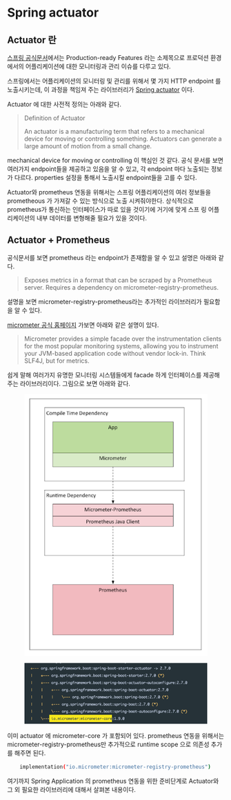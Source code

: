 # Spring actuator

## Actuator 란

[스프링 공식문서](https://docs.spring.io/spring-boot/docs/3.0.x/reference/html/index.html)에서는 Production-ready Features 라는 소제목으로 프로덕션 환경에서의 어플리케이션에 대한 모니터링과 관리 이슈를 다루고 있다.

스프링에서는 어플리케이션의 모니터링 및 관리를 위해서 몇 가지 HTTP endpoint 를 노출시키는데, 이 과정을 책임져 주는 라이브러리가 [Spring actuator](https://docs.spring.io/spring-boot/docs/3.0.x/reference/html/actuator.html#actuator) 이다.

Actuator 에 대한 사전적 정의는 아래와 같다.

> Definition of Actuator
>
> An actuator is a manufacturing term that refers to a mechanical device for moving or controlling something. Actuators can generate a large amount of motion from a small change.

mechanical device for moving or controlling 이 핵심인 것 같다. 공식 문서를 보면 여러가지 endpoint들을 제공하고 있음을 알 수 있고, 각 endpoint 마다 노출되는 정보가 다르다. properties 설정을 통해서 노출시킬 endpoint들을 고를 수 있다.

Actuator와 prometheus 연동을 위해서는 스프링 어플리케이션의 여러 정보들을 prometheous 가 가져갈 수 있는 방식으로 노출 시켜줘야한다. 상식적으로 prometheus가 통신하는 인터페이스가 따로 있을 것이기에 거기에 맞게 스프 링 어플리케이션의 내부 데이터를 변형해줄 필요가 있을 것이다.&#x20;



## Actuator + Prometheus

공식문서를 보면 prometheus 라는 endpoint가 존재함을 알 수 있고 설명은 아래와 같다.

> Exposes metrics in a format that can be scraped by a Prometheus server. Requires a dependency on micrometer-registry-prometheus.

설명을 보면 micrometer-registry-prometheus라는 추가적인 라이브러리가 필요함을 알 수 있다.

[micrometer 공식 홈페이지](https://micrometer.io/) 가보면 아래와 같은 설명이 있다.

> Micrometer provides a simple facade over the instrumentation clients for the most popular monitoring systems, allowing you to instrument your JVM-based application code without vendor lock-in. Think SLF4J, but for metrics.

쉽게 말해 여러가지 유명한 모니터링 시스템들에게 facade 하게 인터페이스를 제공해주는 라이브러리이다. 그림으로 보면 아래와 같다.

<figure><img src="../../.gitbook/assets/image (32).png" alt=""><figcaption></figcaption></figure>

<figure><img src="../../.gitbook/assets/image (13).png" alt=""><figcaption></figcaption></figure>

이미 actuator 에 micrometer-core 가 포함되어 있다. prometheus 연동을 위해서는 micrometer-registry-prometheus만 추가적으로 runtime scope 으로 의존성 추가를 해주면 된다.

```bash
    implementation("io.micrometer:micrometer-registry-prometheus")
```



여기까지 Spring Application 의 prometheus 연동을 위한 준비단계로 Actuator와 그 외 필요한 라이브러리에 대해서 살펴본 내용이다.
